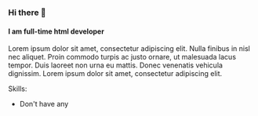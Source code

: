 ### Hi there 👋
#### I am full-time html developer

Lorem ipsum dolor sit amet, consectetur adipiscing elit. Nulla finibus in nisl nec aliquet. Proin commodo turpis ac justo ornare, ut malesuada lacus tempor. Duis laoreet non urna eu mattis. Donec venenatis vehicula dignissim. Lorem ipsum dolor sit amet, consectetur adipiscing elit.

Skills: 

- Don't have any
